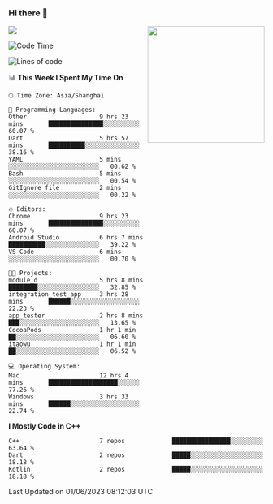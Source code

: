 ### Hi there 👋

![](https://metrics.lecoq.io/itaowu?template=classic&config.timezone=Asia%2FShanghai)
<img align='right' src="https://media.giphy.com/media/M9gbBd9nbDrOTu1Mqx/giphy.gif" width="230">

<!--START_SECTION:waka-->
![Code Time](http://img.shields.io/badge/Code%20Time-17%20hrs%2026%20mins-blue)

![Lines of code](https://img.shields.io/badge/From%20Hello%20World%20I%27ve%20Written-71.2%20thousand%20lines%20of%20code-blue)

📊 **This Week I Spent My Time On** 

```text
🕑︎ Time Zone: Asia/Shanghai

💬 Programming Languages: 
Other                    9 hrs 23 mins       ███████████████░░░░░░░░░░   60.07 % 
Dart                     5 hrs 57 mins       ██████████░░░░░░░░░░░░░░░   38.16 % 
YAML                     5 mins              ░░░░░░░░░░░░░░░░░░░░░░░░░   00.62 % 
Bash                     5 mins              ░░░░░░░░░░░░░░░░░░░░░░░░░   00.54 % 
GitIgnore file           2 mins              ░░░░░░░░░░░░░░░░░░░░░░░░░   00.22 % 

🔥 Editors: 
Chrome                   9 hrs 23 mins       ███████████████░░░░░░░░░░   60.07 % 
Android Studio           6 hrs 7 mins        ██████████░░░░░░░░░░░░░░░   39.22 % 
VS Code                  6 mins              ░░░░░░░░░░░░░░░░░░░░░░░░░   00.70 % 

🐱‍💻 Projects: 
module_d                 5 hrs 8 mins        ████████░░░░░░░░░░░░░░░░░   32.85 % 
integration_test_app     3 hrs 28 mins       ██████░░░░░░░░░░░░░░░░░░░   22.23 % 
app_tester               2 hrs 8 mins        ███░░░░░░░░░░░░░░░░░░░░░░   13.65 % 
CocoaPods                1 hr 1 min          ██░░░░░░░░░░░░░░░░░░░░░░░   06.60 % 
itaowu                   1 hr 1 min          ██░░░░░░░░░░░░░░░░░░░░░░░   06.52 % 

💻 Operating System: 
Mac                      12 hrs 4 mins       ███████████████████░░░░░░   77.26 % 
Windows                  3 hrs 33 mins       ██████░░░░░░░░░░░░░░░░░░░   22.74 % 
```

**I Mostly Code in C++** 

```text
C++                      7 repos             ████████████████░░░░░░░░░   63.64 % 
Dart                     2 repos             █████░░░░░░░░░░░░░░░░░░░░   18.18 % 
Kotlin                   2 repos             █████░░░░░░░░░░░░░░░░░░░░   18.18 % 
```




 Last Updated on 01/06/2023 08:12:03 UTC
<!--END_SECTION:waka-->

<!--
**itaowu/itaowu** is a ✨ _special_ ✨ repository because its `README.md` (this file) appears on your GitHub profile.

Here are some ideas to get you started:

- 🔭 I’m currently working on ...
- 🌱 I’m currently learning ...
- 👯 I’m looking to collaborate on ...
- 🤔 I’m looking for help with ...
- 💬 Ask me about ...
- 📫 How to reach me: ...
- 😄 Pronouns: ...
- ⚡ Fun fact: ...
-->
